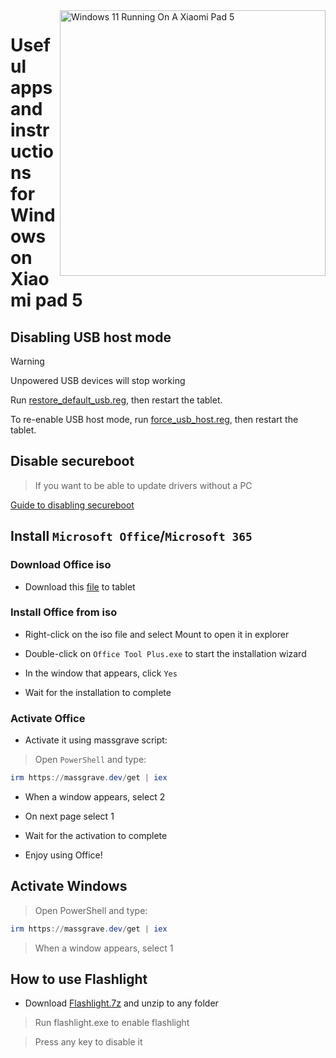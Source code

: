 <img align="right" src="https://raw.githubusercontent.com/erdilS/Port-Windows-11-Xiaomi-Pad-5/main/nabu.png" width="425" alt="Windows 11 Running On A Xiaomi Pad 5">

# Useful apps and instructions for Windows on Xiaomi pad 5

## Disabling USB host mode
> [!Warning]
> Unpowered USB devices will stop working

Run [restore_default_usb.reg](https://github.com/erdilS/Port-Windows-11-Xiaomi-Pad-5/releases/download/USBHost/restore_default_usb.reg), then restart the tablet.

To re-enable USB host mode, run [force_usb_host.reg](https://github.com/erdilS/Port-Windows-11-Xiaomi-Pad-5/releases/download/USBHost/force_usb_host.reg), then restart the tablet.

## Disable secureboot
> If you want to be able to update drivers without a PC

[Guide to disabling secureboot](/guide/English/disable-secureboot-en.md)

## Install ```Microsoft Office```/```Microsoft 365```

### Download Office iso 

- Download this [file](https://mega.nz/file/hjAiSL4T#G7kOKpsUFpyL2UW9RQmY2e96urcQW5xZKdc7ciaNOy8) to tablet
  
### Install Office from iso

- Right-click on the iso file and select Mount to open it in explorer

- Double-click on ```Office Tool Plus.exe``` to start the installation wizard
  
- In the window that appears, click `Yes`
  
- Wait for the installation to complete
  
### Activate Office 

- Activate it using massgrave script:

> Open `PowerShell` and type: 

  ```powershell 
irm https://massgrave.dev/get | iex 
```

- When a window appears, select 2

- On next page select 1

- Wait for the activation to complete

- Enjoy using Office!

 ## Activate Windows

> Open PowerShell and type: 

  ```powershell 
irm https://massgrave.dev/get | iex 
```
> When a window appears, select 1

 ## How to use Flashlight 

 - Download [Flashlight.7z](https://github.com/erdilS/Port-Windows-11-Xiaomi-Pad-5/releases/download/1.0/flashlight_fix.7z) and unzip to any folder

> Run flashlight.exe to enable flashlight 

> Press any key to disable it



